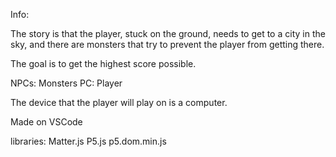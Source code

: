 Info:

The story is that the player, stuck on the ground, needs to get to a city in the sky, 
and there are monsters that try to prevent the player from getting there.

The goal is to get the highest score possible.

NPCs: Monsters
PC: Player

The device that the player will play on is a computer.

Made on VSCode

libraries:
Matter.js
P5.js
p5.dom.min.js